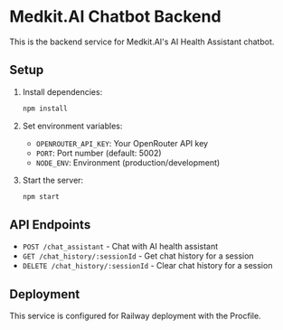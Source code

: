 # Medkit.AI Chatbot Backend

This is the backend service for Medkit.AI's AI Health Assistant chatbot.

## Setup

1. Install dependencies:
   ```bash
   npm install
   ```

2. Set environment variables:
   - `OPENROUTER_API_KEY`: Your OpenRouter API key
   - `PORT`: Port number (default: 5002)
   - `NODE_ENV`: Environment (production/development)

3. Start the server:
   ```bash
   npm start
   ```

## API Endpoints

- `POST /chat_assistant` - Chat with AI health assistant
- `GET /chat_history/:sessionId` - Get chat history for a session
- `DELETE /chat_history/:sessionId` - Clear chat history for a session

## Deployment

This service is configured for Railway deployment with the Procfile.
